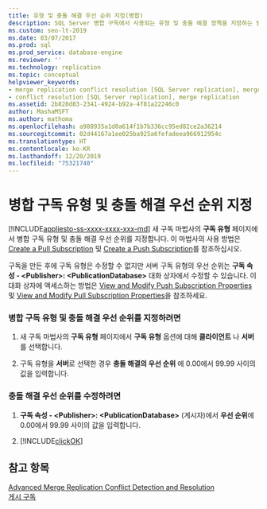 ```yaml
---
title: 유형 및 충돌 해결 우선 순위 지정(병합)
description: SQL Server 병합 구독에서 사용되는 유형 및 충돌 해결 정책을 지정하는 방법을 알아봅니다.
ms.custom: seo-lt-2019
ms.date: 03/07/2017
ms.prod: sql
ms.prod_service: database-engine
ms.reviewer: ''
ms.technology: replication
ms.topic: conceptual
helpviewer_keywords:
- merge replication conflict resolution [SQL Server replication], merge subscription resolvers
- conflict resolution [SQL Server replication], merge replication
ms.assetid: 2b828d83-2341-4924-b92a-4f81a22246c0
author: MashaMSFT
ms.author: mathoma
ms.openlocfilehash: a988935a1d0a614f1b7b336cc95ed82ce2a36214
ms.sourcegitcommit: 02d44167a1ee025ba925a6fefadeea966912954c
ms.translationtype: HT
ms.contentlocale: ko-KR
ms.lasthandoff: 12/20/2019
ms.locfileid: "75321740"
---
```

# <a name="specify-a-merge-subscription-type-and-conflict-resolution-priority"></a>병합 구독 유형 및 충돌 해결 우선 순위 지정
[!INCLUDE[appliesto-ss-xxxx-xxxx-xxx-md](../../includes/appliesto-ss-xxxx-xxxx-xxx-md.md)]
  새 구독 마법사의 **구독 유형** 페이지에서 병합 구독 유형 및 충돌 해결 우선 순위를 지정합니다. 이 마법사의 사용 방법은 [Create a Pull Subscription](../../relational-databases/replication/create-a-pull-subscription.md) 및 [Create a Push Subscription](../../relational-databases/replication/create-a-push-subscription.md)를 참조하십시오.  
  
 구독을 만든 후에 구독 유형은 수정할 수 없지만 서버 구독 유형의 우선 순위는 **구독 속성 - \<Publisher>: \<PublicationDatabase>** 대화 상자에서 수정할 수 있습니다. 이 대화 상자에 액세스하는 방법은 [View and Modify Push Subscription Properties](../../relational-databases/replication/view-and-modify-push-subscription-properties.md) 및 [View and Modify Pull Subscription Properties](../../relational-databases/replication/view-and-modify-pull-subscription-properties.md)을 참조하세요.  
  
### <a name="to-specify-a-merge-subscription-type-and-conflict-resolution-priority"></a>병합 구독 유형 및 충돌 해결 우선 순위를 지정하려면  
  
1.  새 구독 마법사의 **구독 유형** 페이지에서 **구독 유형** 옵션에 대해 **클라이언트** 나 **서버** 를 선택합니다.  
  
2.  구독 유형을 **서버**로 선택한 경우 **충돌 해결의 우선 순위** 에 0.00에서 99.99 사이의 값을 입력합니다.  
  
### <a name="to-modify-the-conflict-resolution-priority"></a>충돌 해결 우선 순위를 수정하려면  
  
1.  **구독 속성 - \<Publisher>: \<PublicationDatabase>** (게시자)에서 **우선 순위**에 0.00에서 99.99 사이의 값을 입력합니다.  
  
2.  [!INCLUDE[clickOK](../../includes/clickok-md.md)]  
  
## <a name="see-also"></a>참고 항목  
 [Advanced Merge Replication Conflict Detection and Resolution](../../relational-databases/replication/merge/advanced-merge-replication-conflict-detection-and-resolution.md)   
 [게시 구독](../../relational-databases/replication/subscribe-to-publications.md)  
  
  
